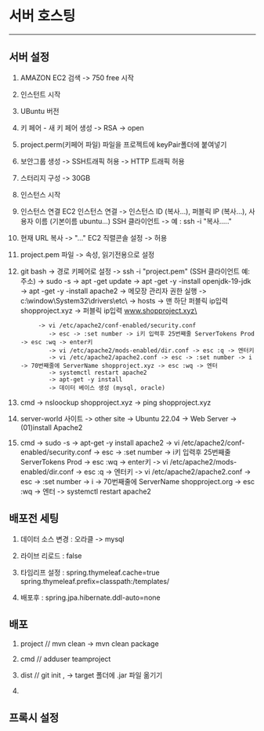 # 서버 호스팅

--------------------------------------------------------------------------------

## 서버 설정

1. AMAZON EC2 검색 -> 750 free 시작

2. 인스턴트 시작

3. UBuntu 버전

4. 키 페어 - 새 키 페어 생성 -> RSA -> open

5. project.perm(키페어 파일) 파일을 프로젝트에 keyPair폴더에 붙여넣기

6. 보안그룹 생성 -> SSH트래픽 허용 -> HTTP 트래픽 허용

7. 스터리지 구성 -> 30GB

8. 인스턴스 시작

9. 인스턴스 연결 
            EC2 인스턴스 연결 -> 인스턴스 ID (복사...), 퍼블릭 IP (복사...), 사용자 이름 (기본이름 ubuntu...)
            SSH 클라이언트 -> 예 : ssh -i "복사....."
            
10. 현재 URL 복사 -> "..." EC2 직렬콘솔 설정 -> 허용 

11. project.pem 파일 -> 속성, 읽기전용으로 설정

12. git bash -> 경로 키페어로 설정
             -> ssh -i "project.pem" (SSH 클라이언트 예:주소)
             -> sudo -s
             -> apt -get update
             -> apt -get -y -install openjdk-19-jdk
             -> apt -get -y -install apache2
             -> 메모장 관리자 권한 실행 -> c:\window\System32\drivers\etc\ -> hosts
             -> 맨 하단 퍼블릭 ip입력  shopproject.xyz
             ->        퍼블릭 ip입력  www.shopproject.xyz\

             -> vi /etc/apache2/conf-enabled/security.conf
                -> esc -> :set number -> i키 입력후 25번째줄 ServerTokens Prod -> esc :wq -> enter키
                -> vi /etc/apache2/mods-enabled/dir.conf -> esc :q -> 엔터키
                -> vi /etc/apache2/apache2.conf -> esc -> :set number -> i -> 70번째줄에 ServerName shopproject.xyz -> esc :wq -> 엔터
                -> systemctl restart apache2
                -> apt-get -y install
                -> 데이터 베이스 생성 (mysql, oracle)

13. cmd -> nsloockup shopproject.xyz
        -> ping shopproject.xyz

14. server-world 사이트 -> other site -> Ubuntu 22.04 -> Web Server -> (01)install Apache2

15. cmd -> sudo -s 
        -> apt-get -y install apache2
        -> vi /etc/apache2/conf-enabled/security.conf
        -> esc -> :set number -> i키 입력후 25번째줄 ServerTokens Prod -> esc :wq -> enter키
        -> vi /etc/apache2/mods-enabled/dir.conf -> esc :q -> 엔터키
        -> vi /etc/apache2/apache2.conf -> esc -> :set number -> i -> 70번째줄에 ServerName shopproject.org -> esc :wq -> 엔터
        -> systemctl restart apache2


## 배포전 세팅

1. 데이터 소스 변경 : 오라클 -> mysql
2. 라이브 리로드 : false
3. 타임리프 설정 : spring.thymeleaf.cache=true
                    spring.thymeleaf.prefix=classpath:/templates/

4. 배포후 : spring.jpa.hibernate.ddl-auto=none

## 배포

1. project // mvn clean -> mvn clean package

2. cmd // adduser teamproject

3. dist // git init , -> target 폴더에 .jar 파일 옮기기

4. 


## 프록시 설정

